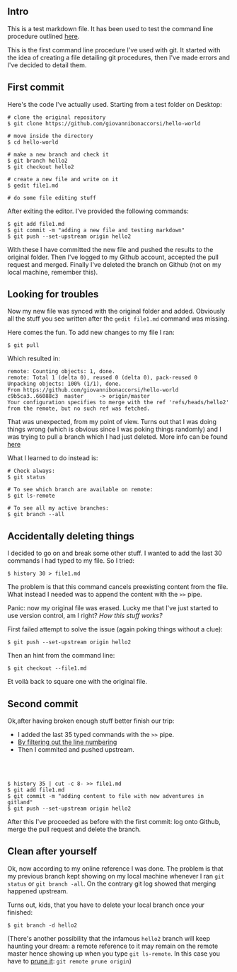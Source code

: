 ## Intro 
This is a test markdown file. It has been used to test the command line procedure outlined [here](https://guides.github.com/introduction/git-handbook/).

This is the first command line procedure I've used  with git. It started with the idea of creating a file detailing git procedures, then I've made errors and I've decided to detail them. 

## First commit
Here's the code I've actually used. Starting from a test folder on Desktop:

    # clone the original repository
    $ git clone https://github.com/giovannibonaccorsi/hello-world
    
    # move inside the directory
    $ cd hello-world
    
    # make a new branch and check it 
    $ git branch hello2
    $ git checkout hello2 

    # create a new file and write on it
    $ gedit file1.md
    
    # do some file editing stuff

After exiting the editor. I've provided the following commands: 

    $ git add file1.md
    $ git commit -m "adding a new file and testing markdown"
    $ git push --set-upstream origin hello2

With these I have committed the new file and pushed the results to the original folder. Then I've logged to my Github account, accepted the pull request and merged. Finally I've deleted the branch on Github (not on my local machine, remember this).

## Looking for troubles
Now my new file was synced with the original folder and added. Obviously all the stuff you see written after the `gedit file1.md` command was missing.

Here comes the fun. To add new changes to my file I ran:

    $ git pull

Which resulted in:

    remote: Counting objects: 1, done.
    remote: Total 1 (delta 0), reused 0 (delta 0), pack-reused 0
    Unpacking objects: 100% (1/1), done.
    From https://github.com/giovannibonaccorsi/hello-world
    c9b5ca3..66088c3  master     -> origin/master
    Your configuration specifies to merge with the ref 'refs/heads/hello2'
    from the remote, but no such ref was fetched.

That was unexpected, from my point of view. Turns out that I was doing things wrong (which is obvious since I was poking things randomly) and I was trying to pull a branch which I had just deleted. More info can be found [here](https://stackoverflow.com/questions/36984371/your-configuration-specifies-to-merge-with-the-branch-name-from-the-remote-bu) 

What I learned to do instead is:

    # Check always:
    $ git status
     
    # To see which branch are available on remote:
    $ git ls-remote
     
    # To see all my active branches:
    $ git branch --all
    
    
## Accidentally deleting things

I decided to go on and break some other stuff. I wanted to add the last 30 commands I had typed to my  file. So I tried:
    
    $ history 30 > file1.md

The problem is that this command cancels preexisting content from the file. What instead I needed was to append the content with the `>>` pipe. 

Panic: now my original file was erased. Lucky me that I've just started to use version control, am I right? *How this stuff works?* 

First failed attempt to solve the issue (again poking things without a clue):
    
    $ git push --set-upstream origin hello2
    
Then an hint from the command line:
    
    $ git checkout --file1.md

Et voilà back to square one with the original file.

## Second commit
Ok,after having broken enough stuff better finish our trip:

* I added the last 35 typed commands with the  `>>` pipe. 
* [By filtering out the line numbering](https://stackoverflow.com/questions/7110119/bash-history-without-line-numbers) 
* Then I commited and pushed upstream.

<br> </br>

    $ history 35 | cut -c 8- >> file1.md
    $ git add file1.md
    $ git commit -m "adding content to file with new adventures in gitland"
    $ git push --set-upstream origin hello2
    
After this I've proceeded as before with the first commit: log onto Github, merge the pull request and delete the branch.

## Clean after yourself
Ok, now according to my online reference I was done. The problem is that my previous branch kept showing on my local machine whenever I ran `git status` or `git branch -all`. On the contrary git log showed that merging happened upstream. 

Turns out, kids, that you have to delete your local branch once your finished:

    $ git branch -d hello2

(There's another possibility that the infamous `hello2` branch will keep haunting your dream: a remote reference to it may remain on the remote master hence showing up when you type `git ls-remote`. In this case you have to [prune it](https://stackoverflow.com/questions/5094293/git-remote-branch-deleted-but-still-appears-in-branch-a): `git remote prune origin`)

